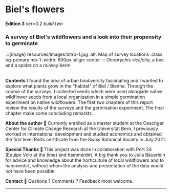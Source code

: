 # Biel's flowers

__Edition 3__ ver=0.2 _build two_

### A survey of Biel's wildflowers and a look into their propensity to germinate

:::{image} resources/images/intro-1.jpg
:alt: Map of survey locations
:class: bg-primary mb-1
:width: 600px
:align: center
:::
*Onobrychis viciifolia*, a bee and a spider on a railway berm
<br></br>


__Contents__
I found the idea of urban biodiversity fascinating and I wanted to explore what plants grow in the "habitat" of Biel / Bienne. Through the course of the surveys, I collected seeds which were used alongside native wildflower seeds from a local organization in a simple germination experiment on native wildflowers. The first two chapters of this report review the results of the surveys and the germination experiment. The final chapter make some concluding remarkts.

__About the author__ &#127809;
Currently enrolled as a master student at the Oeschger Center for Climate Change Research at the Universität Bern, I previously worked in international development and studied economics and obtained the first level *Bellis* certificate from the Swiss Botanical Society in July 2021.

__Special Thanks__  &#127810;
This project was done in collaboration with Port 34 (Equipe Volo at the time) and hammerdirt. A big thank you to Julia Bäuerlein for advice and knowledge about the horticulture of local wildflowers and to hammerdirt, without whom the analysis and presentation of the data would not have been possible.

__Contact__ &#127807;
Qustions ? Comments ? Feedback most welcome.

 ---
